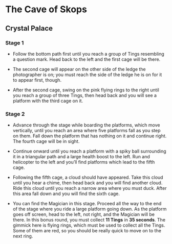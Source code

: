 # The Cave of Skops

## Crystal Palace

### Stage 1

- Follow the bottom path first until you reach a group of Tings resembling a question mark. Head back to the left and the first cage will be there.

- The second cage will appear on the other side of the ledge the photographer is on; you must reach the side of the ledge he is on for it to appear first, though.

- After the second cage, swing on the pink flying rings to the right until you reach a group of three Tings, then head back and you will see a platform with the third cage on it.

### Stage 2

- Advance through the stage while boarding the platforms, which move vertically, until you reach an area where five platforms fall as you step on them. Fall down the platform that has nothing on it and continue right. The fourth cage will be in sight.

- Continue onward until you reach a platform with a spiky ball surrounding it in a triangular path and a large health boost to the left. Run and helicopter to the left and you’ll find platforms which lead to the fifth cage.

- Following the fifth cage, a cloud should have appeared. Take this cloud until you hear a chime, then head back and you will find another cloud. Ride this cloud until you reach a narrow area where you must duck. After this area fall down and you will find the sixth cage.

- You can find the Magician in this stage. Proceed all the way to the end of the stage where you ride a large platform going down. As the platform goes off screen, head to the left, not right, and the Magician will be there. In this bonus round, you must collect **11 Tings** in **35 seconds**. The gimmick here is flying rings, which must be used to collect all the Tings. Some of them are red, so you should be really quick to move on to the next ring.